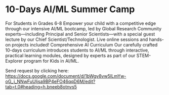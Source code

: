 # 10-Days AI/ML Summer Camp
For Students in Grades 6-8
Empower your child with a competitive edge through our intensive AI/ML bootcamp, led by Global Research Community experts—including Principal and Senior Scientists—with a special guest lecture by our Chief Scientist/Technologist. Live online sessions and hands-on projects included!
Comprehensive AI Curriculum
Our carefully crafted 10-days curriculum introduces students to AI/ML through interactive, practical learning modules, designed by experts as part of our STEM-Explorer program for Kids in AI/ML.

Send request by clicking here:
https://docs.google.com/document/d/1bWgv8vw5ILmYw-oG_j_NNwFuUIjsa9BP4eFO46qqD6M/edit?tab=t.0#heading=h.bneeb8otnvs5

